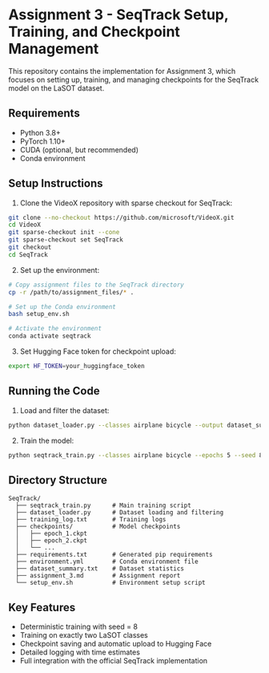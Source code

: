 # Assignment 3 - SeqTrack Setup, Training, and Checkpoint Management

This repository contains the implementation for Assignment 3, which focuses on setting up, training, and managing checkpoints for the SeqTrack model on the LaSOT dataset.

## Requirements

- Python 3.8+
- PyTorch 1.10+
- CUDA (optional, but recommended)
- Conda environment

## Setup Instructions

1. Clone the VideoX repository with sparse checkout for SeqTrack:
```bash
git clone --no-checkout https://github.com/microsoft/VideoX.git
cd VideoX
git sparse-checkout init --cone
git sparse-checkout set SeqTrack
git checkout
cd SeqTrack
```

2. Set up the environment:
```bash
# Copy assignment files to the SeqTrack directory
cp -r /path/to/assignment_files/* .

# Set up the Conda environment
bash setup_env.sh

# Activate the environment
conda activate seqtrack
```

3. Set Hugging Face token for checkpoint upload:
```bash
export HF_TOKEN=your_huggingface_token
```

## Running the Code

1. Load and filter the dataset:
```bash
python dataset_loader.py --classes airplane bicycle --output dataset_summary.txt
```

2. Train the model:
```bash
python seqtrack_train.py --classes airplane bicycle --epochs 5 --seed 8 --patch_size 8 --workers 1
```

## Directory Structure

```
SeqTrack/
  ├── seqtrack_train.py      # Main training script
  ├── dataset_loader.py      # Dataset loading and filtering
  ├── training_log.txt       # Training logs
  ├── checkpoints/           # Model checkpoints
  │   ├── epoch_1.ckpt
  │   ├── epoch_2.ckpt
  │   └── ...
  ├── requirements.txt       # Generated pip requirements
  ├── environment.yml        # Conda environment file
  ├── dataset_summary.txt    # Dataset statistics
  ├── assignment_3.md        # Assignment report
  └── setup_env.sh           # Environment setup script
```

## Key Features

- Deterministic training with seed = 8
- Training on exactly two LaSOT classes
- Checkpoint saving and automatic upload to Hugging Face
- Detailed logging with time estimates
- Full integration with the official SeqTrack implementation
